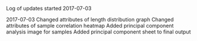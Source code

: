 Log of updates started 2017-07-03

2017-07-03
Changed attributes of length distribution graph
Changed attributes of sample correlation heatmap
Added principal component analysis image for samples
Added principal component sheet to final output
